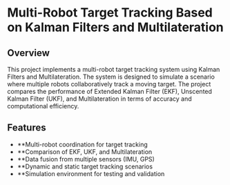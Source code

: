 # Multi-Robot Target Tracking Based on Kalman Filters and Multilateration
## Overview
This project implements a multi-robot target tracking system using Kalman Filters and Multilateration. The system is designed to simulate a scenario where multiple robots collaboratively track a moving target. The project compares the performance of Extended Kalman Filter (EKF), Unscented Kalman Filter (UKF), and Multilateration in terms of accuracy and computational efficiency.

## Features
- **Multi-robot coordination for target tracking
- **Comparison of EKF, UKF, and Multilateration
- **Data fusion from multiple sensors (IMU, GPS)
- **Dynamic and static target tracking scenarios
- **Simulation environment for testing and validation
